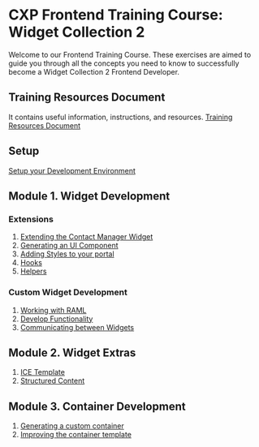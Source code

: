 # CXP Frontend Training Course: Widget Collection 2

Welcome to our Frontend Training Course. These exercises are aimed to guide you through all the concepts you need to know to successfully become a Widget Collection 2 Frontend Developer.

## Training Resources Document

It contains useful information, instructions, and resources. [Training Resources Document](./resources.md)

## Setup

[Setup your Development Environment](https://bitbucket.org/backbase/cxp-fe2-m00-setup)

## Module 1. Widget Development  

### Extensions  

1. [Extending the Contact Manager Widget](https://bitbucket.org/backbase/cxp-fe2-m01-widget-development-e01-extensions-template)  
2. [Generating an UI Component](https://bitbucket.org/backbase/cxp-fe2-m01-widget-development-e02-extensions-ui)  
3. [Adding Styles to your portal](https://bitbucket.org/backbase/cxp-fe2-m01-widget-development-e03-extensions-styling)  
4. [Hooks](https://bitbucket.org/backbase/cxp-fe2-m01-widget-development-e04-extensions-hooks)
5. [Helpers](https://bitbucket.org/backbase/cxp-fe2-m01-widget-development-e05-extensions-helpers)

### Custom Widget Development  

1. [Working with RAML](https://bitbucket.org/backbase/cxp-fe2-m01-widget-development-e06-custom-widget-raml)  
2. [Develop Functionality](https://bitbucket.org/backbase/cxp-fe2-m01-widget-development-e08-custom-widget-functionality)  
3. [Communicating between Widgets](https://bitbucket.org/backbase/cxp-fe2-m01-widget-development-e09-custom-widget-communication)  


## Module 2. Widget Extras

1. [ICE Template](https://bitbucket.org/backbase/cxp-fe2-m02-widget-extras-e01-ice-template)  
2. [Structured Content](https://bitbucket.org/backbase/cxp-fe2-m02-widget-extras-e02-structuredcontent)  

## Module 3. Container Development

1. [Generating a custom container](https://bitbucket.org/backbase/cxp-fe2-m03-container-development-e01-accordioncontainer)  
2. [Improving the container template](https://bitbucket.org/backbase/cxp-fe2-m03-container-development-e02-accordiontemplate) 